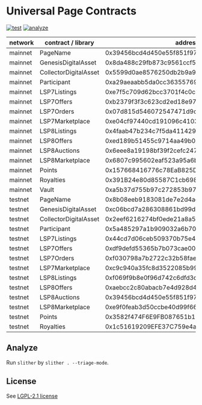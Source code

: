 # Universal Page Contracts

[![test](https://github.com/Universal-Page/contracts/actions/workflows/test.yml/badge.svg)](https://github.com/Universal-Page/contracts/actions/workflows/test.yml)
[![analyze](https://github.com/Universal-Page/contracts/actions/workflows/analyze.yaml/badge.svg)](https://github.com/Universal-Page/contracts/actions/workflows/analyze.yaml)

| network | contract / library    | address                                    |
| ------- | --------------------- | ------------------------------------------ |
| mainnet | PageName              | 0x39456bcd4d450e55f851f97c30df828a4e1f6c66 |
| mainnet | GenesisDigitalAsset   | 0x8da488c29fb873c9561ccf5ff44dda6c1deddc37 |
| mainnet | CollectorDigitalAsset | 0x5599d0ae8576250db2b9a9975fd3db1f6399b4fd |
| mainnet | Participant           | 0xa29aeaabb5da0cc3635576933a66c1b714f058c1 |
| mainnet | LSP7Listings          | 0xe7f5c709d62bcc3701f4c0cb871eb77e301283b5 |
| mainnet | LSP7Offers            | 0xb2379f3f3c623cd2ed18e97e407cdda8fe6c6da6 |
| mainnet | LSP7Orders            | 0x07d815d546072547471d9cde244367d274268b35 |
| mainnet | LSP7Marketplace       | 0xe04cf97440cd191096c4103f9c48abd96184fb8d |
| mainnet | LSP8Listings          | 0x4faab47b234c7f5da411429ee86cb15cb0754354 |
| mainnet | LSP8Offers            | 0xed189b51455c9714aa49b0c55529469c512b10b6 |
| mainnet | LSP8Auctions          | 0x6eee8a19198bf39f2cefc24713acbdcc3c016dec |
| mainnet | LSP8Marketplace       | 0x6807c995602eaf523a95a6b97acc4da0d3894655 |
| mainnet | Points                | 0x157668416776c78EaB825D0d3969d75DC7dD7C0D |
| mainnet | Royalties             | 0x391B24e80d85587C1cb698f0cD7Dfb7191D6875F |
| mainnet | Vault                 | 0xa5b37d755b97c272853b9726c905414706a0553a |
| testnet | PageName              | 0x8b08eeb9183081de7e2d4ae49fad4afb56e31ab4 |
| testnet | GenesisDigitalAsset   | 0xc06bcd7a286308861bd99da220acbc8901949fbd |
| testnet | CollectorDigitalAsset | 0x2eef6216274bf0ede21a8a55cbb5b896bb82ac8b |
| testnet | Participant           | 0x5a485297a1b909032a6b7000354f3322047028ee |
| testnet | LSP7Listings          | 0x44cd7d06ceb509370b75e426ea3c12824a665e36 |
| testnet | LSP7Offers            | 0xdf9defd55365b7b073cae009cf53dd830902c5a7 |
| testnet | LSP7Orders            | 0xf030798a7b2722c32b58fae3aee5019989cd409f |
| testnet | LSP7Marketplace       | 0xc9c940a35fc8d3522085b991ce3e1a920354f19a |
| testnet | LSP8Listings          | 0xf069f9b8e0f96d742c6dfd3d78b0e382f3411207 |
| testnet | LSP8Offers            | 0xaebcc2c80abacb7e4d928d4c0a52c7bbeba4c4be |
| testnet | LSP8Auctions          | 0x39456bcd4d450e55f851f97c30df828a4e1f6c66 |
| testnet | LSP8Marketplace       | 0xe9f0feab3d50ccbe40d99f669fe1e89172908cdf |
| testnet | Points                | 0x3582f474F6E9FB087651b135d6224500A89e6f44 |
| testnet | Royalties             | 0x1c51619209EFE37C759e4a9Ca91F1e68A96E19E3 |

## Analyze

Run `slither` by `slither . --triage-mode`.

## License

See [LGPL-2.1 license](LICENSE)
